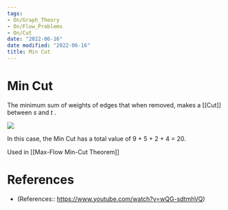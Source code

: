 ```yaml
---
tags:
- On/Graph_Theory
- On/Flow_Problems
- On/Cut
date: "2022-06-16"
date modified: "2022-06-16"
title: Min Cut
---
```


# Min Cut
The minimum sum of weights of edges that when removed, makes a [[Cut]] between $s$ and $t$ .

![](https://i.imgur.com/lnDLbd4.png)

In this case, the Min Cut has a total value of 9 + 5 + 2 + 4 = 20.

Used in [[Max-Flow Min-Cut Theorem]]

# References
- (References:: https://www.youtube.com/watch?v=wQG-sdtmhVQ)
